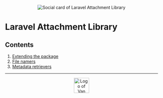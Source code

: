 <p align="center"><img src="../art/social-card.png" alt="Social card of Laravel Attachment Library"></p>

# Laravel Attachment Library

## Contents
1. [Extending the package](extending-the-package.md)
2. [File namers](file-namers.md)
3. [Metadata retrievers](metadata-retrievers.md)

---
<p align="center"><a href="https://van-ons.nl/" target="_blank"><img src="https://opensource.van-ons.nl/files/cow.png" width="50" alt="Logo of Van Ons"></a></p>
